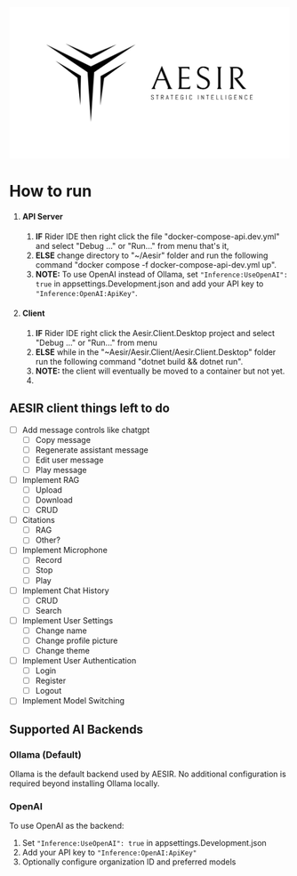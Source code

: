 ![AESIR](Transparent%20Logo.png)
# How to run
  
1. #### API Server
   1. **IF** Rider IDE then right click the file "docker-compose-api.dev.yml" and select "Debug ..." or "Run..." from menu that's it,
   2. **ELSE** change directory to "~/Aesir" folder and run the following command "docker compose -f docker-compose-api-dev.yml up".
   3. **NOTE:** To use OpenAI instead of Ollama, set `"Inference:UseOpenAI": true` in appsettings.Development.json and add your API key to `"Inference:OpenAI:ApiKey"`.
2. #### Client
   1. **IF** Rider IDE right click the Aesir.Client.Desktop project and select "Debug ..." or "Run..." from menu
   2. **ELSE** while in the "~Aesir/Aesir.Client/Aesir.Client.Desktop" folder run the following command "dotnet build && dotnet run".
   3. **NOTE:** the client will eventually be moved to a container but not yet.
   4. 


## AESIR client things left to do

- [ ] Add message controls like chatgpt
  - [ ] Copy message
  - [ ] Regenerate assistant message
  - [ ] Edit user message
  - [ ] Play message
- [ ] Implement RAG
  - [ ] Upload
  - [ ] Download
  - [ ] CRUD
- [ ] Citations
  - [ ] RAG
  - [ ] Other?
- [ ] Implement Microphone
  - [ ] Record
  - [ ] Stop
  - [ ] Play
- [ ] Implement Chat History
  - [ ] CRUD
  - [ ] Search
- [ ] Implement User Settings
  - [ ] Change name
  - [ ] Change profile picture
  - [ ] Change theme
- [ ] Implement User Authentication
  - [ ] Login
  - [ ] Register
  - [ ] Logout
- [ ] Implement Model Switching

## Supported AI Backends

### Ollama (Default)
Ollama is the default backend used by AESIR. No additional configuration is required beyond installing Ollama locally.

### OpenAI
To use OpenAI as the backend:
1. Set `"Inference:UseOpenAI": true` in appsettings.Development.json
2. Add your API key to `"Inference:OpenAI:ApiKey"`
3. Optionally configure organization ID and preferred models